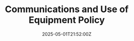 ---
title: Communications and Use of Equipment Policy
linkTitle: Communications and Use of Equipment Policy
date: '2025-05-01T21:52:00Z'
weight: 1
description: No content
draft: false
ref: communications-and-use-of-equipment-policy
---